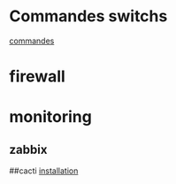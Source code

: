 # Commandes switchs
[commandes](commandes_switch.md)
# firewall

# monitoring
## zabbix

##cacti
[installation](cacti.md)
